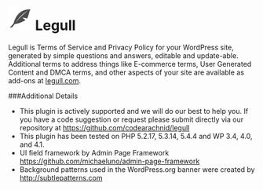 ![Legull](https://raw.githubusercontent.com/codearachnid/legull/master/asset/icon-48.png) Legull
============

Legull is Terms of Service and Privacy Policy for your WordPress site, generated by simple questions and answers, editable and update-able. Additional terms to address things like E-commerce terms, User Generated Content and DMCA terms, and other aspects of your site are available as add-ons at <a href="http://www.legull.com" target="blank">legull.com</a>.

###Additional Details

* This plugin is actively supported and we will do our best to help you. If you have a code suggestion or request please submit directly via our repository at https://github.com/codearachnid/legull
* This plugin has been tested on PHP 5.2.17, 5.3.14, 5.4.4 and WP 3.4, 4.0, and 4.1.
* UI field framework by Admin Page Framework https://github.com/michaeluno/admin-page-framework
* Background patterns used in the WordPress.org banner were created by http://subtlepatterns.com